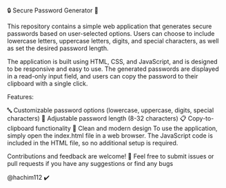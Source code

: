 🔒 Secure Password Generator 🔑

This repository contains a simple web application that generates secure passwords based on user-selected options. Users can choose to include lowercase letters, uppercase letters, digits, and special characters, as well as set the desired password length.

The application is built using HTML, CSS, and JavaScript, and is designed to be responsive and easy to use. The generated passwords are displayed in a read-only input field, and users can copy the password to their clipboard with a single click.

Features:

🔤 Customizable password options (lowercase, uppercase, digits, special characters)
🔢 Adjustable password length (8-32 characters)
📋 Copy-to-clipboard functionality
🎨 Clean and modern design
To use the application, simply open the index.html file in a web browser. The JavaScript code is included in the HTML file, so no additional setup is required.

Contributions and feedback are welcome! 🙌 Feel free to submit issues or pull requests if you have any suggestions or find any bugs 

@hachim112 ✔️
